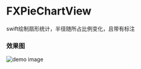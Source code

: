 # FXPieChartView
swift绘制扇形统计，半径随所占比例变化，且带有标注

### 效果图

![demo image](http://photo.weibo.com/3177470301/photos/detail/photo_id/4126108437073148/album_id/3805087255375946)